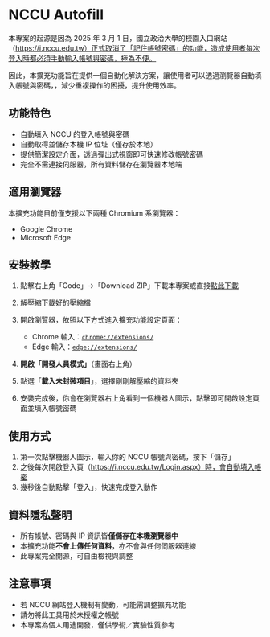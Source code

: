 # NCCU Autofill

本專案的起源是因為 2025 年 3 月 1 日，國立政治大學的校園入口網站（https://i.nccu.edu.tw）正式取消了「記住帳號密碼」的功能，造成使用者每次登入時都必須手動輸入帳號與密碼，極為不便。

因此，本擴充功能旨在提供一個自動化解決方案，讓使用者可以透過瀏覽器自動填入帳號與密碼，，減少重複操作的困擾，提升使用效率。


## 功能特色

- 自動填入 NCCU 的登入帳號與密碼
- 自動取得並儲存本機 IP 位址（僅存於本地）
- 提供簡潔設定介面，透過彈出式視窗即可快速修改帳號密碼
- 完全不需連接伺服器，所有資料儲存在瀏覽器本地端

## 適用瀏覽器

本擴充功能目前僅支援以下兩種 Chromium 系瀏覽器：

- Google Chrome
- Microsoft Edge

## 安裝教學

1. 點擊右上角「Code」→「Download ZIP」下載本專案或直接[點此下載](https://github.com/xiaolong70701/nccu-autofill/archive/refs/heads/main.zip)

2. 解壓縮下載好的壓縮檔

3. 開啟瀏覽器，依照以下方式進入擴充功能設定頁面：
   - Chrome 輸入：[`chrome://extensions/`](chrome://extensions/)
   - Edge 輸入：[`edge://extensions/`](edge://extensions/)

4. **開啟「開發人員模式」**（畫面右上角）

5. 點選「**載入未封裝項目**」，選擇剛剛解壓縮的資料夾

6. 安裝完成後，你會在瀏覽器右上角看到一個機器人圖示，點擊即可開啟設定頁面並填入帳號密碼

## 使用方式

1. 第一次點擊機器人圖示，輸入你的 NCCU 帳號與密碼，按下「儲存」
2. 之後每次開啟登入頁（https://i.nccu.edu.tw/Login.aspx）時，會自動填入帳密
3. 幾秒後自動點擊「登入」，快速完成登入動作

## 資料隱私聲明

- 所有帳號、密碼與 IP 資訊皆**僅儲存在本機瀏覽器中**
- 本擴充功能**不會上傳任何資料**，亦不會與任何伺服器連線
- 此專案完全開源，可自由檢視與調整

## 注意事項

- 若 NCCU 網站登入機制有變動，可能需調整擴充功能
- 請勿將此工具用於未授權之帳號
- 本專案為個人用途開發，僅供學術／實驗性質參考

